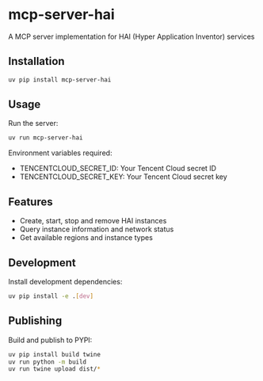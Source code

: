 # mcp-server-hai

A MCP server implementation for HAI (Hyper Application Inventor) services

## Installation

```bash
uv pip install mcp-server-hai
```

## Usage

Run the server:
```bash
uv run mcp-server-hai
```

Environment variables required:
- TENCENTCLOUD_SECRET_ID: Your Tencent Cloud secret ID
- TENCENTCLOUD_SECRET_KEY: Your Tencent Cloud secret key

## Features

- Create, start, stop and remove HAI instances
- Query instance information and network status
- Get available regions and instance types

## Development

Install development dependencies:
```bash
uv pip install -e .[dev]
```

## Publishing

Build and publish to PYPI:
```bash
uv pip install build twine
uv run python -m build
uv run twine upload dist/*
